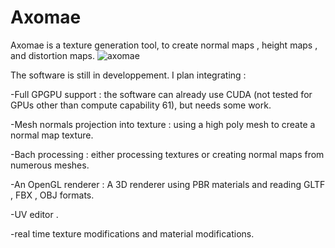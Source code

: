 # Axomae

Axomae is a texture generation tool, to create normal maps , height maps , and distortion maps.
![axomae](https://user-images.githubusercontent.com/18567118/32418304-88e1e7fe-c267-11e7-83f3-253b3b60df1d.jpg)



The software is still in developpement. I plan integrating : 

  -Full GPGPU support : the software can already use CUDA (not tested for GPUs other than compute capability 61), but needs some               work.
  
  -Mesh normals projection into texture : using a high poly mesh to create a normal map texture.
  
  -Bach processing : either processing textures or creating normal maps from numerous meshes.
  
  -An OpenGL renderer : A 3D renderer using PBR materials and reading GLTF , FBX , OBJ formats.
  
  -UV editor .
  
  -real time texture modifications and material modifications.
  
